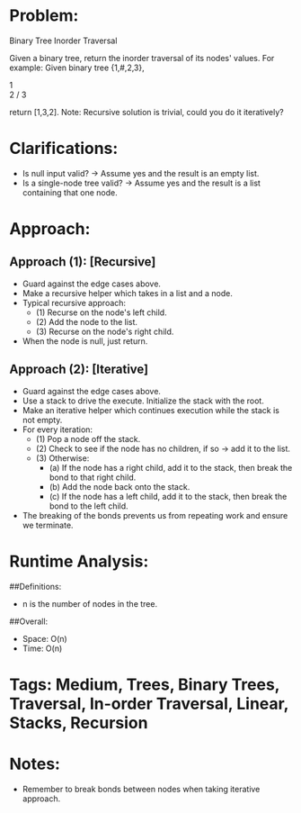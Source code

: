 # Problem:
  Binary Tree Inorder Traversal
  
  Given a binary tree, return the inorder traversal of its nodes' values.
  For example: Given binary tree {1,#,2,3},
  
   1
    \
     2
    /
   3

  return [1,3,2].
  Note: Recursive solution is trivial, could you do it iteratively?
  
# Clarifications:
  - Is null input valid? -> Assume yes and the result is an empty list.
  - Is a single-node tree valid? -> Assume yes and the result is a list containing that one node.

# Approach:
## Approach (1): [Recursive]
  - Guard against the edge cases above.
  - Make a recursive helper which takes in a list and a node.
  - Typical recursive approach:
    - (1) Recurse on the node's left child.
    - (2) Add the node to the list.
    - (3) Recurse on the node's right child.
  - When the node is null, just return.

## Approach (2): [Iterative]
  - Guard against the edge cases above.
  - Use a stack to drive the execute.  Initialize the stack with the root.
  - Make an iterative helper which continues execution while the stack is not empty.
  - For every iteration:
    - (1) Pop a node off the stack.
    - (2) Check to see if the node has no children, if so -> add it to the list.
    - (3) Otherwise:
      - (a) If the node has a right child, add it to the stack, then break the bond to that right child.
      - (b) Add the node back onto the stack.
      - (c) If the node has a left child, add it to the stack, then break the bond to the left child.
   - The breaking of the bonds prevents us from repeating work and ensure we terminate.

# Runtime Analysis:
##Definitions:
  - n is the number of nodes in the tree.

##Overall:
  - Space: O(n)
  - Time: O(n)

# Tags: Medium, Trees, Binary Trees, Traversal, In-order Traversal, Linear, Stacks, Recursion

# Notes:
  - Remember to break bonds between nodes when taking iterative approach.